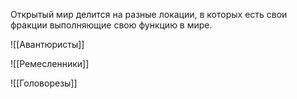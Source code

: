 Открытый мир делится на разные локации, в которых есть свои фракции выполняющие свою функцию в мире.

![[Авантюристы]]


![[Ремесленники]]

![[Головорезы]]
